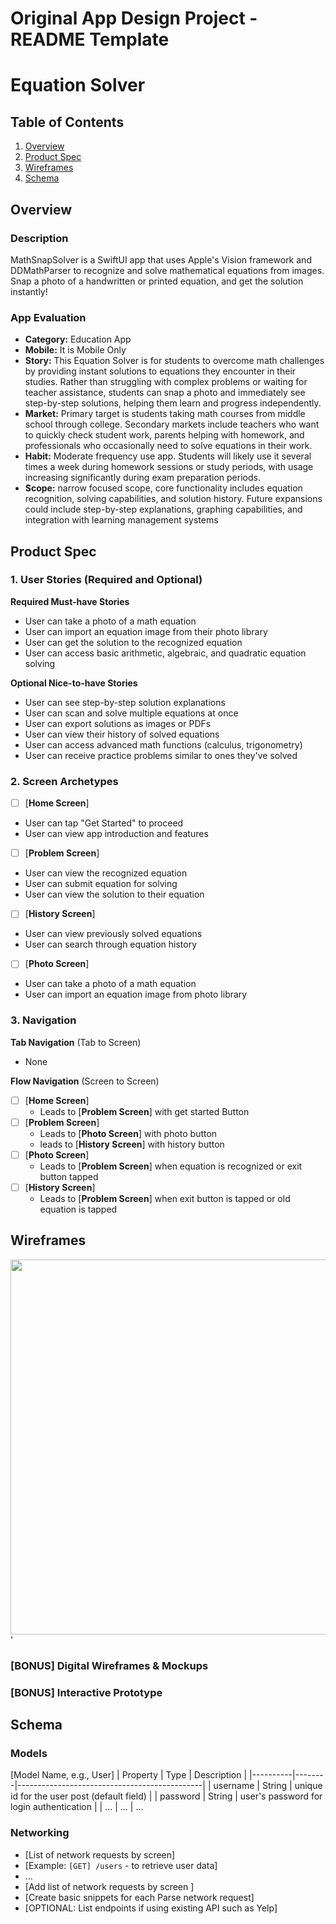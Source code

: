 Original App Design Project - README Template
===

# Equation Solver

## Table of Contents

1. [Overview](#Overview)
2. [Product Spec](#Product-Spec)
3. [Wireframes](#Wireframes)
4. [Schema](#Schema)

## Overview

### Description

MathSnapSolver is a SwiftUI app that uses Apple's Vision framework and DDMathParser to recognize and solve mathematical equations from images. Snap a photo of a handwritten or printed equation, and get the solution instantly!

### App Evaluation


- **Category:** Education App
- **Mobile:** It is Mobile Only
- **Story:**  This Equation Solver is for students to overcome math challenges by providing instant solutions to equations they encounter in their studies. Rather than struggling with complex problems or waiting for teacher assistance, students can snap a photo and immediately see step-by-step solutions, helping them learn and progress independently.
- **Market:**  Primary target is students taking math courses from middle school through college. Secondary markets include teachers who want to quickly check student work, parents helping with homework, and professionals who occasionally need to solve equations in their work.
- **Habit:** Moderate frequency use app. Students will likely use it several times a week during homework sessions or study periods, with usage increasing significantly during exam preparation periods.
- **Scope:** narrow focused scope, core functionality includes equation recognition, solving capabilities, and solution history. Future expansions could include step-by-step explanations, graphing capabilities, and integration with learning management systems

## Product Spec

### 1. User Stories (Required and Optional)

**Required Must-have Stories**

* User can take a photo of a math equation
* User can import an equation image from their photo library
* User can get the solution to the recognized equation
* User can access basic arithmetic, algebraic, and quadratic equation solving

**Optional Nice-to-have Stories**

* User can see step-by-step solution explanations
* User can scan and solve multiple equations at once
* User can export solutions as images or PDFs
* User can view their history of solved equations
* User can access advanced math functions (calculus, trigonometry)
* User can receive practice problems similar to ones they've solved

### 2. Screen Archetypes

- [ ] [**Home Screen**]
* User can tap "Get Started" to proceed
* User can view app introduction and features
- [ ] [**Problem Screen**]
* User can view the recognized equation
* User can submit equation for solving
* User can view the solution to their equation
- [ ] [**History Screen**]
* User can view previously solved equations
* User can search through equation history
- [ ] [**Photo Screen**]
* User can take a photo of a math equation
* User can import an equation image from photo library
### 3. Navigation

**Tab Navigation** (Tab to Screen)
- None

**Flow Navigation** (Screen to Screen)

- [ ] [**Home Screen**]
  * Leads to [**Problem Screen**] with get started Button
- [ ] [**Problem Screen**]
  * Leads to [**Photo Screen**] with photo button
  * leads to [**History Screen**] with history button
- [ ] [**Photo Screen**]
    * Leads to [**Problem Screen**] when equation is recognized or exit button tapped
- [ ] [**History Screen**]
    * Leads to [**Problem Screen**] when exit button is tapped or old equation is tapped


## Wireframes

<img src = "https://github.com/user-attachments/assets/51603dd4-c57a-454f-a7e7-f36f027d51a2" width=600 height=600>'


### [BONUS] Digital Wireframes & Mockups

### [BONUS] Interactive Prototype

## Schema 


### Models

[Model Name, e.g., User]
| Property | Type   | Description                                  |
|----------|--------|----------------------------------------------|
| username | String | unique id for the user post (default field)   |
| password | String | user's password for login authentication      |
| ...      | ...    | ...                          


### Networking

- [List of network requests by screen]
- [Example: `[GET] /users` - to retrieve user data]
- ...
- [Add list of network requests by screen ]
- [Create basic snippets for each Parse network request]
- [OPTIONAL: List endpoints if using existing API such as Yelp]
